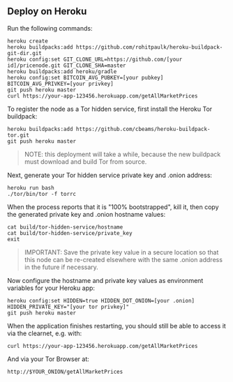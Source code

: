 Deploy on Heroku
--------

Run the following commands:

    heroku create
    heroku buildpacks:add https://github.com/rohitpaulk/heroku-buildpack-git-dir.git
    heroku config:set GIT_CLONE_URL=https://github.com/[your id]/pricenode.git GIT_CLONE_SHA=master
    heroku buildpacks:add heroku/gradle
    heroku config:set BITCOIN_AVG_PUBKEY=[your pubkey] BITCOIN_AVG_PRIVKEY=[your privkey]
    git push heroku master
    curl https://your-app-123456.herokuapp.com/getAllMarketPrices

To register the node as a Tor hidden service, first install the Heroku Tor buildpack:

    heroku buildpacks:add https://github.com/cbeams/heroku-buildpack-tor.git
    git push heroku master

> NOTE: this deployment will take a while, because the new buildpack must download and build Tor from source.

Next, generate your Tor hidden service private key and .onion address:

    heroku run bash
    ./tor/bin/tor -f torrc

When the process reports that it is "100% bootstrapped", kill it, then copy the generated private key and .onion hostname values:

    cat build/tor-hidden-service/hostname
    cat build/tor-hidden-service/private_key
    exit

> IMPORTANT: Save the private key value in a secure location so that this node can be re-created elsewhere with the same .onion address in the future if necessary.

Now configure the hostname and private key values as environment variables for your Heroku app:

    heroku config:set HIDDEN=true HIDDEN_DOT_ONION=[your .onion] HIDDEN_PRIVATE_KEY="[your tor privkey]"
    git push heroku master

When the application finishes restarting, you should still be able to access it via the clearnet, e.g. with:

    curl https://your-app-123456.herokuapp.com/getAllMarketPrices

And via your Tor Browser at:

    http://$YOUR_ONION/getAllMarketPrices
